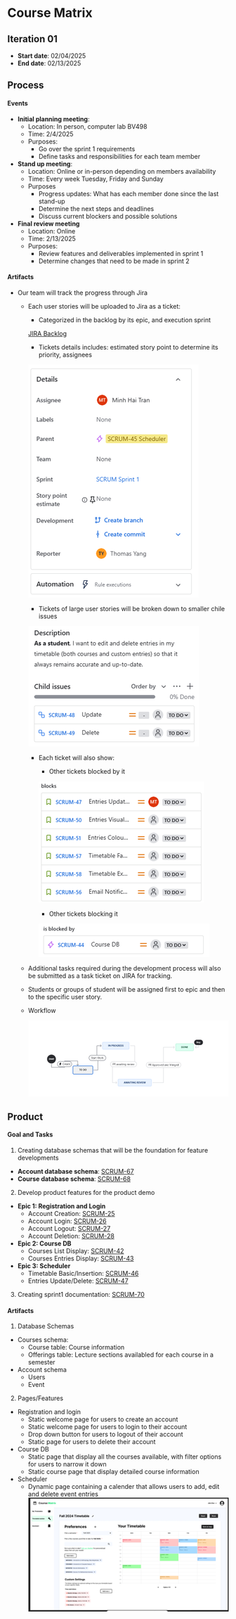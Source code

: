# Course Matrix
## Iteration 01
- **Start date**: 02/04/2025
- **End date**: 02/13/2025

## Process
#### Events
- **Initial planning meeting**:
  - Location: In person, computer lab BV498
  - Time: 2/4/2025
  - Purposes:
    - Go over the sprint 1 requirements
    - Define tasks and responsibilities for each team member
- **Stand up meeting**:
  - Location: Online or in-person depending on members availability
  - Time: Every week Tuesday, Friday and Sunday
  - Purposes
    - Progress updates: What has each member done since the last stand-up
    - Determine the next steps and deadlines
    - Discuss current blockers and possible solutions
- **Final review meeting**
  - Location: Online
  - Time: 2/13/2025
  - Purposes:
    - Review features and deliverables implemented in sprint 1 
    - Determine changes that need to be made in sprint 2
#### Artifacts
- Our team will track the progress through Jira
  - Each user stories will be uploaded to Jira as a ticket:
    - Categorized in the backlog by its epic, and execution sprint
    
    [JIRA Backlog](JIRA_Backlog.png) 
    
    - Tickets details includes: estimated story point to determine its priority, assignees
    
    ![Ticket Detail](Ticket_Detail.png) 
    
    - Tickets of large user stories will be broken down to smaller chile issues
    
    ![Ticket Description and Child Issue](Ticket_Description_and_Child_Issue.png)
    
    - Each ticket will also show:
      - Other tickets blocked by it
      
      ![Blocked tickets](Blocked_ticket.png)
      
      - Other tickets blocking it
      
      ![Blocking tickets](Blocking_tickets.png)
  
  - Additional tasks required during the development process will also be submitted as a task ticket on JIRA for tracking.
  - Students or groups of student will be assigned first to epic and then to the specific user story.
  - Workflow
  
    ![Ticket Workflow](Ticket_Workflow.png)

## Product
#### Goal and Tasks
1. Creating database schemas that will be the foundation for feature developments
- **Account database schema**: [SCRUM-67](https://cscc01-course-matrix.atlassian.net/browse/SCRUM-67?atlOrigin=eyJpIjoiNGVjOGU4ZGZkZWMzNDVlYzljZjgxMzNhMGI1Y2MyOGEiLCJwIjoiaiJ9)
- **Course database schema**: [SCRUM-68](https://cscc01-course-matrix.atlassian.net/browse/SCRUM-68?atlOrigin=eyJpIjoiYjg1ZjkxN2IwMzE4NGVlNmE2YmU3YjZlM2ZjNThjZGMiLCJwIjoiaiJ9)
2. Develop product features for the product demo
- **Epic 1: Registration and Login**
  - Account Creation: [SCRUM-25](https://cscc01-course-matrix.atlassian.net/browse/SCRUM-25?atlOrigin=eyJpIjoiNTU0NWE3OTQ3MjgwNDYwNzgzNTM5MjI2NmFjMDc4ZWMiLCJwIjoiaiJ9)
  - Account Login: [SCRUM-26](https://cscc01-course-matrix.atlassian.net/browse/SCRUM-26?atlOrigin=eyJpIjoiMmRkZWQyMjQzMDhlNDQ5MGEwNTRjYjBhMDM2ZDE5YjUiLCJwIjoiaiJ9)
  - Account Logout: [SCRUM-27](https://cscc01-course-matrix.atlassian.net/browse/SCRUM-27?atlOrigin=eyJpIjoiYmY4ZmExZTZmN2VkNGViZTkzNDA4ZjZhZTJlMWE0YTciLCJwIjoiaiJ9)
  - Account Deletion: [SCRUM-28](https://cscc01-course-matrix.atlassian.net/browse/SCRUM-28?atlOrigin=eyJpIjoiODc0ZjQ3MTE3ZGViNGFhZWJiMmYzMTdlZjM0MWM2NjUiLCJwIjoiaiJ9)
- **Epic 2: Course DB**
  - Courses List Display: [SCRUM-42](https://cscc01-course-matrix.atlassian.net/browse/SCRUM-42?atlOrigin=eyJpIjoiYTMzZWI2OGQxYmUyNDc2MmE4MTM5ZjA2M2I3NWFmYWUiLCJwIjoiaiJ9)
  - Courses Entries Display: [SCRUM-43](https://cscc01-course-matrix.atlassian.net/browse/SCRUM-43?atlOrigin=eyJpIjoiYzIxMTdkN2ZkYjc3NGU1NWJhNTAxZDE3ODA4NTM2ZmIiLCJwIjoiaiJ9)
- **Epic 3: Scheduler**
  - Timetable Basic/Insertion: [SCRUM-46](https://cscc01-course-matrix.atlassian.net/browse/SCRUM-46?atlOrigin=eyJpIjoiN2Y1NTgzNzQ2MGZjNGYyZjgwOTdhNDM0ZjE5MjIzOWIiLCJwIjoiaiJ9)
  - Entries Update/Delete: [SCRUM-47](https://cscc01-course-matrix.atlassian.net/browse/SCRUM-47?atlOrigin=eyJpIjoiN2JiYmY1NTdjNDNlNGE2MzhlM2NkODhiYjFiOGYwYmEiLCJwIjoiaiJ9)
3. Creating sprint1 documentation: [SCRUM-70](https://cscc01-course-matrix.atlassian.net/browse/SCRUM-70?atlOrigin=eyJpIjoiNGE5YWQ3MzU5YTg3NGI1ODgyNjk2YTBlOWY4ZDgzMDkiLCJwIjoiaiJ9)
#### Artifacts
1. Database Schemas
- Courses schema:
  - Course table: Course information
  - Offerings table: Lecture sections availabled for each course in a semester
- Account schema
  - Users
  - Event
2. Pages/Features
- Registration and login
  - Static welcome page for users to create an account
  - Static welcome page for users to login to their account
  - Drop down button for users to logout of their account
  - Static page for users to delete their account
- Course DB
  - Static page that display all the courses available, with filter options for users to narrow it down
  - Static course page that display detailed course information
- Scheduler
  - Dynamic page containing a calender that allows users to add, edit and delete event entries
  ![Dynamic Calendar](image.png)